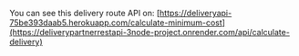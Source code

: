 You can see this delivery route API on: [https://deliveryapi-75be393daab5.herokuapp.com/calculate-minimum-cost](https://deliverypartnerrestapi-3node-project.onrender.com/api/calculate-delivery)
